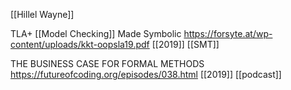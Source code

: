 [[Hillel Wayne]]

TLA+ [[Model Checking]] Made Symbolic https://forsyte.at/wp-content/uploads/kkt-oopsla19.pdf [[2019]] [[SMT]]

THE BUSINESS CASE FOR FORMAL METHODS https://futureofcoding.org/episodes/038.html [[2019]] [[podcast]]